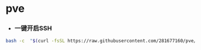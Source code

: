# pve

- ### 一键开启SSH
```sh
bash -c  "$(curl -fsSL https://raw.githubusercontent.com/281677160/pve/main/ssh.sh)"
```
